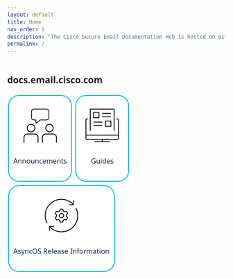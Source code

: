 ```yaml
---
layout: default
title: Home
nav_order: 1
description: "The Cisco Secure Email Documentation Hub is hosted on GitHub Pages."
permalink: /
---
```


<style>
.button {
  border-radius: 25px;
  padding: 10px;
  width: 200;
  height: 200px;
  background-color: #00bceb;
  border: none;
  font-family:system-ui, -apple-system, BlinkMacSystemFont, 'Segoe UI', Roboto, Oxygen, Ubuntu, Cantarell, 'Open Sans', 'Helvetica Neue', sans-serif;
  text-align: center;
  color: #0d274d;
  padding: 16px 32px;
  text-align: center;
  text-decoration: none;
  display: inline-block;
  font-size: 16px;
  margin: 4px 2px;
  transition-duration: 0.4s;
  cursor: pointer;
}

.button1 {
  padding: 10px;
  width: 200;
  height: 200px;
  border-radius: 25px;
  font-family:system-ui, -apple-system, BlinkMacSystemFont, 'Segoe UI', Roboto, Oxygen, Ubuntu, Cantarell, 'Open Sans', 'Helvetica Neue', sans-serif;
  text-align: center;
  color: #0d274d;
  background-color: white; 
  border: 2px solid #00bceb;
}

.button1:hover {
  padding: 10px;
  width: 200;
  height: 200px;
  border-radius: 25px;
  background-color: #00bceb;
  color: #0d274d;
}

.column {
  column-count: 1;
  column-gap: 1px;
  column-rule: 10px #00bceb;
}

h2 {
  font-family:system-ui, -apple-system, BlinkMacSystemFont, 'Segoe UI', Roboto, Oxygen, Ubuntu, Cantarell, 'Open Sans', 'Helvetica Neue', sans-serif;
  column-span: all;
}

</style>

<html>
  <body>
    <div class="column">
      <h2>docs.email.cisco.com</h2>
      <button class="button button1"><img src="assets/icons/Symbols/icon_advisory.svg" width="100" height="100"><p>Announcements</p></button>
      <button class="button button1"><img src="assets/icons/Symbols/icon_digital_web_design.svg" width="100" height="100"><p>Guides</p></button>
      <button class="button button1"><img src="assets/icons/Symbols/icon_implementation.svg" width="100" height="100"><p>AsyncOS Release Information</p></button>
    </div>  
  </body>
</html>